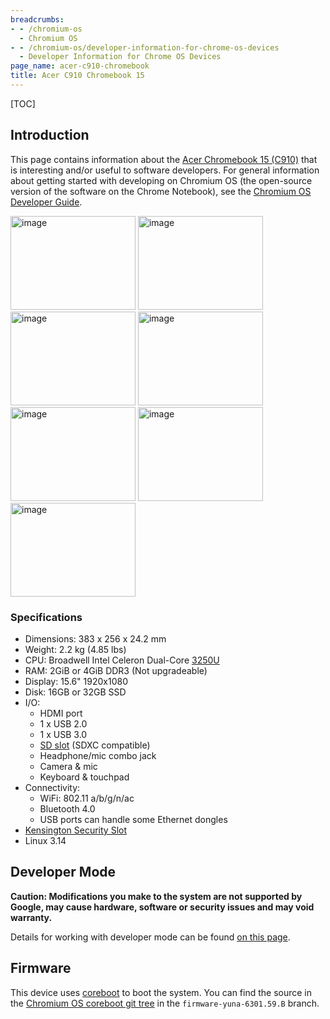 ```yaml
---
breadcrumbs:
- - /chromium-os
  - Chromium OS
- - /chromium-os/developer-information-for-chrome-os-devices
  - Developer Information for Chrome OS Devices
page_name: acer-c910-chromebook
title: Acer C910 Chromebook 15
---
```


[TOC]

## Introduction

This page contains information about the [Acer Chromebook 15
(C910)](https://store.google.com/product/acer_chromebook_15) that is interesting
and/or useful to software developers. For general information about getting
started with developing on Chromium OS (the open-source version of the software
on the Chrome Notebook), see the [Chromium OS Developer
Guide](/chromium-os/developer-guide).

<img alt="image"
src="/chromium-os/developer-information-for-chrome-os-devices/acer-c910-chromebook/chromebook_0001s_0000_Acer-Chromebook-15-01-front.jpg"
height=150 width=200> <img alt="image"
src="/chromium-os/developer-information-for-chrome-os-devices/acer-c910-chromebook/chromebook_0001s_0001_Acer-Chromebook-15-02-left.jpg"
height=150 width=200> <img alt="image"
src="/chromium-os/developer-information-for-chrome-os-devices/acer-c910-chromebook/chromebook_0001s_0002_Acer-Chromebook-15-03-right.jpg"
height=150 width=200> <img alt="image"
src="/chromium-os/developer-information-for-chrome-os-devices/acer-c910-chromebook/chromebook_0001s_0003_Acer-Chromebook-15-04-side-left.jpg"
height=150 width=200> <img alt="image"
src="/chromium-os/developer-information-for-chrome-os-devices/acer-c910-chromebook/chromebook_0001s_0004_Acer-Chromebook-15-05-side-right.jpg"
height=150 width=200> <img alt="image"
src="/chromium-os/developer-information-for-chrome-os-devices/acer-c910-chromebook/chromebook_0001s_0005_Acer-Chromebook-15-06-group-black.jpg"
height=150 width=200> <img alt="image"
src="/chromium-os/developer-information-for-chrome-os-devices/acer-c910-chromebook/chromebook_0001s_0006_Acer-Chromebook-15-07-group-white.jpg"
height=150 width=200>

### Specifications

*   Dimensions: 383 x 256 x 24.2 mm
*   Weight: 2.2 kg (4.85 lbs)
*   CPU: Broadwell Intel Celeron Dual-Core
            [3250U](http://ark.intel.com/products/74744/Intel-Core-i3-3250-Processor-3M-Cache-3_50-GHz)
*   RAM: 2GiB or 4GiB DDR3 (Not upgradeable)
*   Display: 15.6" 1920x1080
*   Disk: 16GB or 32GB SSD
*   I/O:
    *   HDMI port
    *   1 x USB 2.0
    *   1 x USB 3.0
    *   [SD slot](http://en.wikipedia.org/wiki/Secure_Digital) (SDXC
                compatible)
    *   Headphone/mic combo jack
    *   Camera & mic
    *   Keyboard & touchpad
*   Connectivity:
    *   WiFi: 802.11 a/b/g/n/ac
    *   Bluetooth 4.0
    *   USB ports can handle some Ethernet dongles
*   [Kensington Security
            Slot](http://en.wikipedia.org/wiki/Kensington_Security_Slot)
*   Linux 3.14

## Developer Mode

**Caution: Modifications you make to the system are not supported by Google, may
cause hardware, software or security issues and may void warranty.**

Details for working with developer mode can be found [on this
page](/chromium-os/developer-information-for-chrome-os-devices/acer-c720-chromebook).

## Firmware

This device uses [coreboot](http://www.coreboot.org/) to boot the system. You
can find the source in the [Chromium OS coreboot git
tree](https://chromium.googlesource.com/chromiumos/third_party/coreboot/+/firmware-yuna-6301.59.B)
in the `firmware-yuna-6301.59.B` branch.